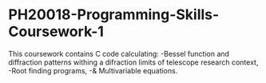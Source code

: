 # PH20018-Programming-Skills-Coursework-1
This coursework contains C code calculating:
-Bessel function and diffraction patterns withing a difraction limits of telescope research context,
-Root finding programs,
-& Multivariable equations.
